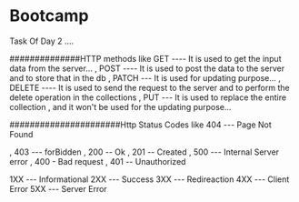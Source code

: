 # Bootcamp

Task Of Day 2 ....



##############HTTP methods like 
GET ---- It is used to get the input data from the server...
, 
POST ---- It is used to post the data to the server and to store that in the db
, 
PATCH --- It is used for updating purpose...
, 
DELETE ---- It is used to send the request to the server and to perform the delete operation in the collections
,
PUT --- It is used to replace the entire collection , and it won't be used for the updating purpose...


######################Http Status Codes like 
404 --- Page Not Found

, 
403 --- forBidden
, 
200 -- Ok
, 
201 -- Created
, 
500 --- Internal Server error
,
400 - Bad request
,
401 -- Unauthorized




1XX --- Informational
2XX --- Success
3XX --- Redireaction
4XX --- Client Error
5XX --- Server Error
